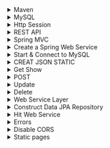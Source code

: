 
<details>
  <summary> Maven </summary>
  
* Maven is a tool to build and manage any java project. It is a software management and comprehension tool based on Project Object Model. It allows to to publish project information and share JARs accroos several projects. The result is a tool that can be used for building any java-based-project
* POM (Project Object Model) is an XML file that contains information about project and configuration details use by Maven to build project
#### Install Maven
* Make sure JDK is installed in your system. Make sure JAVA_HOME variable is set to the path that JDK folder exist(Windows)
```java
brew install maven
mvn --version  // check maven exist!
```
* Download as binary zip file, then move it to the folder you want to run project
* Set System variables. 
```java
export M2_HOME=/Users/amirnabaei/Desktop/sites/DM_Java/apache-maven-3.5.4
export PATH=$PATH:/Users/amirnabaei/Desktop/sites/DM_Java/apache-maven-3.5.4/bin
```
* In order to save them into `.profile` we need to use `>>` or directly add to `.bash_profile` or `.profile`
* If you check `mvn --verison` you should get the reuslt to see hidden files in mac you have 
```java
defaults write com.app.finder AppleShowAllFiles TRUE
```
* Install Hellow world Maven Java with
```java
mvn archetype:generate -DgroupId=com.jcg.maven -DartifactId=MavenHelloWorldProject -DarchetypeArtifactId=maven-archetype-quickstart -DinteractiveMode=false
```
* Then follow [this](https://examples.javacodegeeks.com/enterprise-java/maven/apache-maven-hello-world-example/) to create Maven from Eclipse
</details>
<details>
  <summary> MySQL </summary>
  
 * If you forgot mysql password when running 
 ```java
 mysql.server start
 mysql -u root -p
 
 ```
 * Then you need to remove mysql and dowload it again as [here](https://coderwall.com/p/os6woq/uninstall-all-those-broken-versions-of-mysql-and-re-install-it-with-brew-on-mac-mavericks)
 
  </details>
  <details>
    <summary> Http Session  </summary>

* First Add `HttpServletRequest` and `HttpServletResponse` as params from each `request` then Java Spring knows in each request there are some sessions which we define here as `uname`. And in another call or same we can get it with `session.getAttribute("uname")`
* An example would be like below in 
```java
 @GetMapping("/")
    public String Canvas(HttpServletRequest request, HttpServletResponse response) {
   
    	HttpSession session=request.getSession(); 
    	session.setAttribute("uname","sssssss"); 
    	
        String n=(String)session.getAttribute("uname");  
        System.out.println("Hello "+n);  
 
	return "U";
    }
```
  </details>	
  <details>
  <summary> REST API </summary>
  
  * A good resource to have hello world [Java](https://github.com/callicoder/spring-boot-mysql-rest-api-tutorial)
  * To overcome one issue, you may change the version from `2.0.0` to `2.0.1` 
  * Just clone it and make sure your username and passwords are same as the system username and passwords and also create approperiate databse for the app in mysql. 
  * To run the app
  ```java
  mvn spring-boot:run
  ```
  </details>
  <details>
  <summary> Spring MVC </summary>
  
  * It helps to avoid boring boilerplate tasks (copy&paste) to write a java applicaiton. 
  * `JavaBean` vs `POJO`. `POJO` is an object that has both attributes and behavior and this behavior doesn't have to be getter and setter only. On the other hand, `JavaBean` is a simple type of `POJO` which behavior is only getter and setter. 
  * Now `DTO` is nothhing more than a JavaBean whose sole purpose is to transport data from one layer to another
  * Spring has embedded `Tomcat` app server(other option is `Jetty`). 
  * `dispatch serverlet` handle all URL requests. 
  * Start spring Initializer from this [spring initializer](https://start.spring.io/). We make package name to same as group name. For packaging we have `jar`and `war`. If you wanna to deploy this to existed Tomcat, or Web Login or Websphere a `WAR` is better. This example is going to use `JAR`. In advances select `web` and `Thymeleaf` and under `SQL` select `JPA` and `H2` and in Ops section select `Actator`.
  * Now if you run the application (in intelig you can run it from top corener green) then check port `8080` which you see 404 page. Then go to `resources/static` folder add new html file index.html. 
  * In `resources/application.properties` you can change the port. Also we can use yaml and profile in more advances  
  ```java
  server.port = 8000
  ```
  ### Scheam.sql
  * It is data defination language for embeded database. we can put it into resources foleder. It would be like
  ```sql 
  CREATE TABLE ROOM(
  ROOM_ID BIGINT AUTO_INCREMENT PRIMARY KEY,
  NAME VARCHAR(16) NOT NULL,
  ROOM_NUMBER CHAR(2) NOT NULL UNIQUE,
  BED_INFO CHAR(2) NOT NULL
);

CREATE TABLE GUEST(
  GUEST_ID BIGINT AUTO_INCREMENT PRIMARY KEY,
  FIRST_NAME VARCHAR(64),
  LAST_NAME VARCHAR(64),
  EMAIL_ADDRESS VARCHAR(64),
  ADDRESS VARCHAR(64),
  COUNTRY VARCHAR(32),
  STATE VARCHAR(12),
  PHONE_NUMBER VARCHAR(24)
);

CREATE TABLE RESERVATION(
  RESERVATION_ID BIGINT AUTO_INCREMENT PRIMARY KEY,
  ROOM_ID BIGINT NOT NULL,
  GUEST_ID BIGINT NOT NULL,
  RES_DATE DATE
);

ALTER TABLE RESERVATION ADD FOREIGN KEY (ROOM_ID) REFERENCES ROOM(ROOM_ID);
ALTER TABLE RESERVATION ADD FOREIGN KEY (GUEST_ID) REFERENCES GUEST(GUEST_ID);
CREATE INDEX IDX_RES_DATE_ ON RESERVATION(RES_DATE);
  ```
  * In order to have DML for us then we can have `data.sql` in resources folder as 
  ```sql
  INSERT INTO ROOM (NAME, ROOM_NUMBER, BED_INFO) VALUES ('Piccadilly', 'P1', '1Q');
  INSERT INTO ROOM (NAME, ROOM_NUMBER, BED_INFO) VALUES ('Westminster', 'W1', '1K');
  INSERT INTO GUEST (LAST_NAME, FIRST_NAME, EMAIL_ADDRESS, COUNTRY, ADDRESS, STATE, PHONE_NUMBER) VALUES('Wright', 'Kimberly', 'kwrightf@tinyurl.com', 'Brazil', '9893 Summit Plaza', '', '3-(288)433-6668');
  ```
  ### Add Property
  
  * This add a property to application property file. It requires `hibernate` when we pre populating schema. This stop hibernate from generating schema on its own whhich can remove all data and create a new one. That is why we set it to none. 
  ```java
  spring.jpa.hibdernate.ddl-auto = none
  ```
  ### Sprng Data vs JDBC
  * In `JDBC` you have to deal with connection, create the connection, build statement, execute query against that statement to get result set, then iterate thhrough our result to get objects. This process has to be done for each database call it would be like
  ```java
  connection= DriverManager.getConnectoin("jdbc:h2:~/test","sa","");
  String sql = "SELECT Room_ID, ROOM_NAME from ROOM where ROOM_NUMBER= 'p1'");
  statement = connection.CreateStatement();
  ResultSet resultSet = statement.executeQuery(sql);
  while(resultSet.Next()){
   Room room = new Room();
   room.setId(resultSet.getLong("ROOM_ID"));
   room.setId(resultSet.getLong("ROOM_NAME"));
   ...
   return room 
  }
  .....
  ```
  But in spring data we have almost 20 lines of code with this but still needs a little setup as well. 
  ```java
  public Room getRoomSpringData(){
       return this.roomRepository.findByNumber("p1")
  }
  ```
  
  ### Application Class
  * In `src/Java/com.example` subfolders you find applicaiton packages as `nameofyourproject.java` which this annotation `@SpringBootApplication` controls it.  
  
  
  ### Create A Package
  * Navigate to `src/main/java` and create package like `london.data.entity` and then create a new class(same name as a table) inside the package
 * create several attributes like what we have in our tables
  ```java
  package come.frnkmoly.landon.data.entity;
  
  import javax.persistence.Entity;
  import javax.persistence.Column;
  import javax.persistence.GenerateValue;
  import javax.persistence.GenerationType;
  import javax.persistence.Id;
  import javax.persistence.Table;
  
  @Entity
  @Table(name="ROOM")
  public class Room {
  private long id;
  @Column(name="NAME")
  private String name;
  @Column(name="ROOM_NUMBER")
  private String number;
  }
  ```
  * Since we use hybernet we neet to use some annotaion in this class. Then define for each one a setter and getter funcitons.
  * Next we need to `get out` these from ROOM.JAVA. For this reason we create another package like (london.data.repository) And create a class (interface) and initate this class with add repository and we extend it with CRUD repository as
  ```java
 package com.frankmoley.landon.data.repository;

import com.frankmoley.landon.data.entity.Room;
import org.springframework.data.repository.CrudRepository;
import org.springframework.stereotype.Repository;

@Repository
public interface RoomRepository extends CrudRepository<Room, Long>{
    Room findByNumber(String number);  
}
  ```
  * This is going to make query from ROOM table where the Number is equal to `number`! you can have all booleans and filters as this
  * It means we have an object Room from the class we already created and also a long for id of room. This allows us to have basic crud opertions. 
  </details>
<details>
   <summary> Create a Spring Web Service </summary>
  
 * After creating one from spring initializer, then you need to import it to Eclipse, as maven folder. 
 * To start it write click on javaname in com.name and run as java application
 * 
 
</details>
<details>
  <summary> Start & Connect to MySQL</summary>
  
  * JPA helps to Java developers to access database without writing queries. 
  * Object Relational Mapping helps to connect Java to relational database. This is known JPA and Hibernet is an instance provider for JPA. Annotations defines metadata to map Java Objects in database. JPA lives in JAVAX persitance package. 
  * Spring scan for entities. Entities have unique name, attributes, setters and getters. JPQL is java object relational language looks like SQL and returns collection of entities instead of rows like in sql. JPA doesnt support schemaless or NoSQL. It just support relational databases. 
  * Downlod it from spring initalizer io, with selecting web and mysql 
  ```java
  mysql -u root 
  create database greeting;
  create user 'greetuser'@'localhost' identified by 'greetpwd';
  grant all on greeting.* to 'greetuser'@'localhost';
  flush privileges;
  ```
Application.properties:
```java
spring.datasource.driver-class-name=com.mysql.jdbc.Driver
spring.datasource.url=jdbc:mysql://localhost/greeting
spring.datasource.username=greetuser 
spring.datasource.password=greetpwd 
spring.datasource.name=greeting
```
Add this to pom.xml
```java
<dependency>
	<groupId>mysql</groupId>
	<artifactId>mysql-connector-java</artifactId>
	<scope>runtime</scope>
</dependency>
```
Then start the embeded apache tomcat server on port 8080
```java
mvn spring-boot:run
```
Now it should work on 
```
http://localhost:8080/
```
 </details>
 <details>
	<summary> CREAT JSON STATIC </summary>	

* We add some static helper methods to manage the objects.
* List of [videos](https://www.youtube.com/channel/UChCCDds_KM-w02yVn7cQI_Q)
* Followed [this](https://www.youtube.com/watch?v=kbisNUfqVLM&t=16s)
* Remember name controller and models based on applications 
* Create Model package into `src/main/java` Then create a class `greeting` inside that. Create 
```java
private BigInteger id;
private String text;
public greeting {
}
```
* Then go to source select create getter and setter. 
* Then create another package name controller and a class name greetingController. Inside that add `@RestController` to let it know the resond is json or xml
* This is a restful controller service 
```java
package com.sfutlc.sfutlc.controller;
import java.math.BigInteger;
import java.util.Collection;
import java.util.HashMap;
import java.util.Map;
import org.springframework.http.HttpStatus;
import org.springframework.http.ResponseEntity;
import org.springframework.web.bind.annotation.GetMapping;
import org.springframework.web.bind.annotation.RequestMapping;
import org.springframework.web.bind.annotation.RestController;
import com.sfutlc.sfutlc.model.Greeting;
@RestController
public class GreetingController {
    private static BigInteger nextId;
    private static Map<BigInteger, Greeting> greetingMap;
    private static Greeting save(Greeting greeting) {
        if (greetingMap == null) {
            greetingMap = new HashMap<BigInteger, Greeting>();
            nextId = BigInteger.ONE;
        }
        greeting.setId(nextId);
        nextId = nextId.add(BigInteger.ONE);
        greetingMap.put(greeting.getId(), greeting);
        return greeting;
    }
    static {
        Greeting g1 = new Greeting();
        g1.setText("Hello World!");
        ;
        save(g1);

        Greeting g2 = new Greeting();
        g2.setText("Hola Mundo!");
        save(g2);
    }
    //  webSerivce
    @RequestMapping(value = "/api/greetings")
    public ResponseEntity<Collection<Greeting>> getGreetings() {
        Collection<Greeting> greetings = greetingMap.values();
        return new ResponseEntity<Collection<Greeting>>(greetings,
                HttpStatus.OK);
    }
}
```
* Then check `/api/greetings`
</details>

 <details>
	<summary> Get Show  </summary>
	
* Now you create an endpoint that returns the only object that mathes with supply key identifier 
* In order to define a show for an item we can define it as
* Below is the webserivce
```java

@RequestMapping(
    		value = "/api/greetings/{id}",
    		method = RequestMethod.GET,
    		produces = MediaType.APPLICATION_JSON_VALUE)
    public ResponseEntity<Greeting> getGreeting(@PathVariable("id") BigInteger id)
    {
    	Greeting greeting = greetingMap.get(id);
    	if (greeting == null)
    	  {
    	   return new ResponseEntity<Greeting>(HttpStatus.NOT_FOUND);	
    	  }
    return new ResponseEntity<Greeting>(greeting, HttpStatus.OK); // this command returns greeting object and spring returns it as json and insert it into http response body	
    }
```
</details>
<details>
	<summary> POST </summary>
	
* To add a post we have below. We add `@RequestBody Greeting greeting` to tell spring convert json into Greeting object. Then we save it which it returns a primary key identifier from web service and httpstatus code use create status code 201( HttpStatus.CREATED)  	
* Below is the webserivce
```java
    @RequestMapping(
    		value = "/api/greetings",
    		method = RequestMethod.POST,
    		produces = MediaType.APPLICATION_JSON_VALUE,
    		consumes = MediaType.APPLICATION_JSON_VALUE
    		)
     public ResponseEntity<Greeting> createGreeting(@RequestBody Greeting greeting) {
    	  Greeting savedGreeting = save(greeting);
    			  return new ResponseEntity<Greeting>(savedGreeting, HttpStatus.CREATED);
    }
```
* And in post map use post with this json raw in address `http://localhost:8080/api/greetings`
```java
{"text": "this is test"}
```
And if it was correct, it returns a JSON representaion. 
</details>
<details>
	<summary> Update </summary>
	
* To update we need to modify save helper method. Check if the primary key is going to be saved has already existed! If it does we try to update it rather than create new one. 
* So if exist we update it like below
```java
//// inside save function
    if(greeting.getId() != null)
        {
        	Greeting oldGreeting = greetingMap.get(greeting.getId());
           if(oldGreeting == null)
           {
        	   return null;
           }
           greetingMap.remove(greeting.getId());
           greetingMap.put(greeting.getId(), greeting);
           return greeting;
        }
////	
```
* Then you need to define an update function 
* Below is the webserivce
```java
    @RequestMapping( 
    		value = "/api/greetings/{id}",
    		method = RequestMethod.PUT,
    		produces = MediaType.APPLICATION_JSON_VALUE,
    		consumes = MediaType.APPLICATION_JSON_VALUE
    		)
    public ResponseEntity<Greeting> upfateGreeting(@RequestBody Greeting greeting){
    	Greeting updateGreeting = save(greeting);
    	if(updateGreeting == null) {
    	   return new ResponseEntity<Greeting>(HttpStatus.INTERNAL_SERVER_ERROR);
    	   }
    	 
    	  return new ResponseEntity<Greeting>(updateGreeting, HttpStatus.OK);
    }
```
Then inside the postman you need to hit with `put` action including with this url `/api/greetings/1`
```java
{"id": 1, "text": "not vsssssg "}
```
</details>

<details>
	<summary> Delete </summary>

* We create a helper method first then in future it would be replaced by repository. First has to find it if not find return false else 
return true
```java
private static boolean delete(BigInteger id) {
    	   Greeting deletedGreeting = greetingMap.remove(id);
    	   if(deletedGreeting == null)
    	   {
    		   return false;
    	   }
    	return true;
    }
```
* Now create a mthod name deleteGreeting and annotate it with @RequestMapping.
* Below is the webserivce
```java

  @RequestMapping(
    		value="/api/greeting/{id}",
    		method = RequestMethod.DELETE,
    		produces = MediaType.APPLICATION_JSON_VALUE,
    		consumes = MediaType.APPLICATION_JSON_VALUE
    		
    		)
    public ResponseEntity<Greeting> deleteGreeting(
    		@PathVariable("id") BigInteger id, 
    		@RequestBody Greeting greeting){
    	 boolean deleted = delete(id);
    	 if(!deleted)
    	 {
    		 return new ResponseEntity<Greeting>(
    		 HttpStatus.INTERNAL_SERVER_ERROR		 
    				 );
    	 }	 
    		 return new ResponseEntity<Greeting>(
    				 HttpStatus.NO_CONTENT 
    				 );			 
    	 
    }
```
Then you can send to `http://localhost:8080/api/greeting/1` address with this attributes and delete action
```java
{"id": 1, "text": "Hello World!"}
```


</details>


<details>
	<summary> Web Service Layer </summary>
	
* In oreder to have REST webservice action, we created a helper methods  then in future it would be replaced by repositories, the complete version is at [this](https://github.com/anabaei/DialecticalMap.v1/tree/RESfull1) link and REST branch

* So far controllers has annotated by `@RequestMampping` to create each method a RESTfull endpoint. At top of controller class we had fre temporary methods like save to serve us a placeholder until we integrate with spring data repository. 
* Create a package ending with service. It encapsulate all Greeting logic on the `Entity` therefore we define mehtods like update, find, create and delete `Greeting entities`.

```java
public interface GreetingService {
	Collection<Greeting> findAll();
	Greeting findOne(Long id);
	Greeting create(Greeting greeting);
	Greeting update(Greeting greeting);
    void delete(Long id);
}
```
* Now in the same package creaet a class to implement this interface. (when you create a class in eclipse click on `add` to have interface in your class to implement Greeting Interface. 
* Then add annotate class wiht `@Service` when application starts it automatically manages classes with `@service` annotation.
* Then copy paste all helper methods from controller to service with attributes then wire service into controller. Change delete method name to remove because we define a publice delete on greeting service
```java
// in controller add interface as 
@Autowired
	private GreetingService greetingService;
```
* In fact we migrate temporary data access login from web service controller layer of application to bussiness service layer of application so just copy pate logic from controller into bussiness service and after that refactor controller to use bussiness service 

*Then all the services are available, like
```java
//old 
greetingMap.values();
greetingMap.get(id);
save(greeting);
// new
greetingService.findAll();
greetingService.findOne(id); // notice to change id in getGreeting to Long 
greetingService.create(greeting);
greetingService.update(greeting);
greetingService.delete(id); // notice to change id in getGreeting to Long 
```

</details> 	
<details> 
	<summary> Construct Data JPA Repository </summary>

* The webservice completed version is [here](https://github.com/anabaei/DialecticalMap.v1/tree/WebServiceLayer)
* To use JPA Entities make sure first you have it in pom.xml
```java
<dependency>
	<groupId>org.springframework.boot</groupId>
	<artifactId>spring-boot-starter-data-jpa</artifactId>
</dependency>
```
* First add JPA dependency to dependencies and mysql as well(if you wanted sql go with `hsql`
```java
<dependency>
	<groupId>mysql</groupId>
	<artifactId>mysql-connector-java</artifactId>
	<scope>runtime</scope>
</dependency>
```
hesql is like 
```java
<dependency>
	<groupId>org.hsqldb</groupId>
	<artifactId>hsqldb</artifactId>
	<scope>runtime</scope>
</dependency>
```
* Next open a Model class and add annotation `@Entity` to tell JPA this class is persistance JPA entity class.
* Add these two to id as `@Id` shows the id is a primary key
* `@GeneratedValue` tells JPA the value of Id is created by database
make sure it it `Long` 
* Then create spring data `repository`. So create a package ending with `repository`. Then create an interface which is extended of `jpaRepository-org.springframework...`.
* jpaRepository is a generic interface and it requires the types of `entity` class and  a `primary key` identifier of that entiry class
```java
@Repository
public interface GreetingRepository extends JpaRepository<Greeting, Long> {
}
```
* The interface is annotated by `@Repository`  
* Next go to `service` bean class and remove temporary static classes and attributes to produce data. Instead autowire to repository to get data from database. 
* Then instead wire the `GreetingRepository` into greetingservicebean. 
Now manage each of the greetingMap to greetingRepository
```java
///old 
greetingMap.values();
greetingMap.get(id);
save(greeting);
remove(id);
/// new
greetingRepository.findAll();
greetingRepository.findOne(id);

```
* Notice: `findOne` is depricated so in interface `GreetingService`
```java
//old
Greeting findOne(Long id);
// new
Optional<Greeting> findOne(Long id);
greetingRepository.deleteById(id);
```
Therefore inside GreetingService class we have 
```
@Override
	public Optional<Greeting> findOne(Long id) {
		Optional<Greeting> greeting = greetingRepository.findById(id);
		return greeting;
	}
```
For saving first check if the greeting exist so return null 
```java
if(greeting.getId() != null)
		{
			return null;
		}
```
* For update same if exist return null
### Database 
* For hsqldb we have
``java
Drop Table Greeting IF EXISTS;
Create Table Greeting(
id BIGINT GENERATED BY DEFAULT AS IDENTITY (START WITH 1, INCREMENT BY 1) NOT NULL,
text VARCHAR(100) NOT NULL,
PRIMARY KEY(id)
);
``` 
```
```java
INSERT INTO Greeting ( text) VALUES ( 'Hello World!');
INSERT INTO Greeting ( text) VALUES ( 'Hola Mundo!');
```
and configuration is like
```java
spring.jpa.hibernate.naming-strategy= org.hibernate.cfg.DefaultNamingStrategy
spring.jpa.hibernate.ddl-auto=validate

spring.datasource.schema=classpath:/data/schema.sql
spring.datasource.data=classpath:/data/data.sql
```

*  When Maven packages the application all the files in `src/main/resources` directory would be replaced at root directory of application class path 
* Now in `src/main/resources/data/hsqldb` create shcema.sql as 
```sql
DROP TABLE Greeting IF EXISTS;
CREATE TABLE Greeting(
 id BIGINT GENERATED BY DEFAULT AS IDENTITY (
  START WITH 1, INCREMENT BY 1) NOT NULL, text VARCHAR(100) NOT NULL,
  PRIMARY KEY(id)
);
```
Then create file name `data.sql` in same directory to initalize database
```sql
INSERT INTO Greeting (text) values ('hello world');
INSERT INTO Greeting (text) values ('hello Mona');
```
Spring looking for configuaration file as `application.properties` we can have it inside a `resources/config` folder as 
```java

```
</details> 
<details> 
	<summary> Hit Web Service </summary>
	
* In order to hit another endpoints from controller add below snippest inside controller, it requiers you add `throws IOException` when defining the class
```java
 URL url = new URL("https://api.github.com/users");
		   
	        HttpURLConnection conn = (HttpURLConnection)url.openConnection();  
	        conn.setRequestMethod("GET");
	        conn.setRequestProperty("Accept", "application/json");
	      //  conn.setRequestProperty("apikey",apiKey);
	        
	        if (conn.getResponseCode() != 200 && conn.getResponseCode() != 201) {
	            
				throw new RuntimeException("HTTP GET Request Failed with Error code : "
	                          + conn.getResponseCode());
	        }
	        else {
	        	
	        	BufferedReader br = new BufferedReader(new InputStreamReader(conn.getInputStream()));
                StringBuilder sb = new StringBuilder();
                String line;
                while ((line = br.readLine()) != null) {
                    sb.append(line+"\n");
                }
                br.close();
                System.out.print(sb.toString());
                
                
	        }
```
* To read json objects and convert them into java objects 

```java
<dependency>
           <groupId>com.google.code.gson</groupId>
           <artifactId>gson</artifactId>
</dependency>
```
In order to convert to 
```java
Gson gson = new Gson();
Map<String, Object> ints2 =  gson.fromJson(ss, Map.class);
```
</details> 

<details> 
	<summary> Errors </summary>

* The driver has not received any packets from the server
```java
brew install mysql
brew services start mysql
mysql.server  start
```
* When it complains about other ports are in use
```java
lsof -n -iTCP:"8080"
lsof -nP -i4TCP:$PORT | grep LISTEN
// and then kill the process 
```

</details> 
<details>
	<summary> Disable CORS </summary>

* Inorder to disable CORS from backend you need to Create package configuratoin then a class with name `SecurityConfig` then it would diabled all incoming calls got from [here](https://stackoverflow.com/questions/35091524/spring-cors-no-access-control-allow-origin-header-is-present) 
```java
package com.sfutlc.sfutlc.configuration;
import org.springframework.context.annotation.Configuration;
import org.springframework.web.servlet.config.annotation.CorsRegistry;
import org.springframework.web.servlet.config.annotation.EnableWebMvc;
import org.springframework.web.servlet.config.annotation.WebMvcConfigurerAdapter;


@Configuration
@EnableWebMvc
public class SecurityConfig extends WebMvcConfigurerAdapter{   
	  @Override
	  public void addCorsMappings(CorsRegistry registry) {
	    registry.addMapping("/**").allowedOrigins("*");
	  }
}
```
* To customize we can look at [refa](http://findnerd.com/list/view/How-to-disable-csrf-spring-security-4/8440/) and [refb](http://blog.netgloo.com/2014/09/28/spring-boot-enable-the-csrf-check-selectively-only-for-some-requests/)

</details>

<details>
  <summary> Static pages </summary>

* A reference is [this](https://github.com/spring-projects/spring-boot/tree/v1.1.3.RELEASE/spring-boot-samples/spring-boot-sample-web-ui/src/main/resources)
</details>













